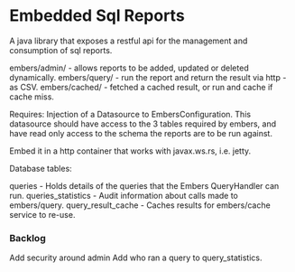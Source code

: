 # Embedded Sql Reports
A java library that exposes a restful api for the management and consumption of sql reports.

embers/admin/ - allows reports to be added, updated or deleted dynamically.
embers/query/<query name> - run the report and return the result via http - as CSV.
embers/cached/<query name> - fetched a cached result, or run and cache if cache miss.

Requires:
Injection of a Datasource to EmbersConfiguration. 
This datasource should have access to the 3 tables required by embers, and have read only access to the schema the reports are to be run against.

Embed it in a http container that works with javax.ws.rs, i.e. jetty.

Database tables:

queries - Holds details of the queries that the Embers QueryHandler can run.
queries_statistics - Audit information about calls made to embers/query.
query_result_cache - Caches results for embers/cache service to re-use.


### Backlog

Add security around admin
Add who ran  a query to query_statistics.
